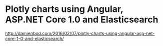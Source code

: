 # Plotly charts using Angular, ASP.NET Core 1.0 and Elasticsearch

http://damienbod.com/2016/02/07/plotly-charts-using-angular-asp-net-core-1-0-and-elasticsearch/
